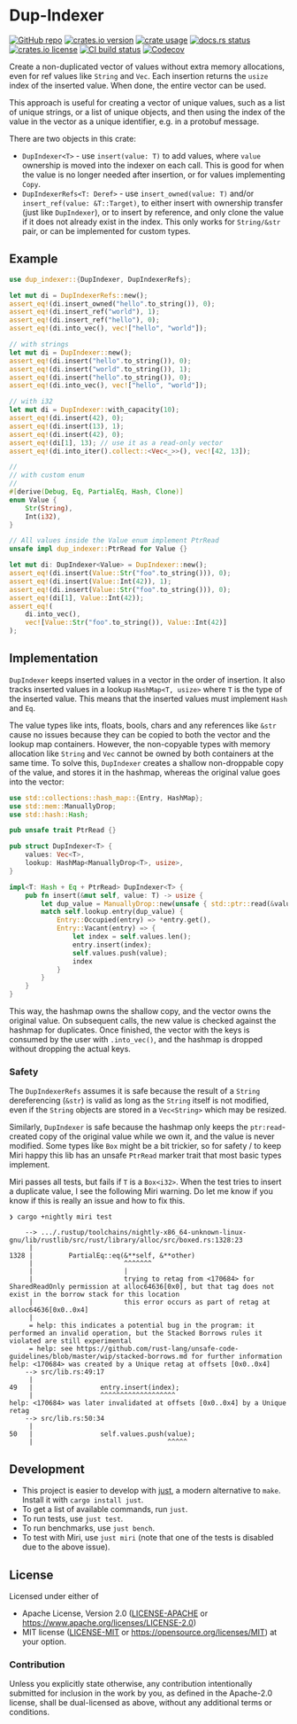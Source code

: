 # Dup-Indexer

[![GitHub repo](https://img.shields.io/badge/github-dup--indexer-8da0cb?logo=github)](https://github.com/nyurik/dup-indexer)
[![crates.io version](https://img.shields.io/crates/v/dup-indexer)](https://crates.io/crates/dup-indexer)
[![crate usage](https://img.shields.io/crates/d/dup-indexer)](https://crates.io/crates/dup-indexer)
[![docs.rs status](https://img.shields.io/docsrs/dup-indexer)](https://docs.rs/dup-indexer)
[![crates.io license](https://img.shields.io/crates/l/dup-indexer)](https://github.com/nyurik/dup-indexer/blob/main/LICENSE-APACHE)
[![CI build status](https://github.com/nyurik/dup-indexer/actions/workflows/ci.yml/badge.svg)](https://github.com/nyurik/dup-indexer/actions)
[![Codecov](https://img.shields.io/codecov/c/github/nyurik/dup-indexer)](https://app.codecov.io/gh/nyurik/dup-indexer)

Create a non-duplicated vector of values without extra memory allocations, even for ref values like `String` and
`Vec`. Each insertion returns the `usize` index of the inserted value. When done, the entire vector can be used.

This approach is useful for creating a vector of unique values, such as a list of unique strings, or a list of unique objects, and then using the index of the value in the vector as a unique identifier, e.g. in a protobuf message.

There are two objects in this crate:

* `DupIndexer<T>` - use `insert(value: T)` to add values, where
  `value` ownership is moved into the indexer on each call. This is good for when the value is no longer needed after insertion, or for values implementing
  `Copy`.
* `DupIndexerRefs<T: Deref>` - use `insert_owned(value: T)`  and/or
  `insert_ref(value: &T::Target)`, to either insert with ownership transfer (just like
  `DupIndexer`), or to insert by reference, and only clone the value if it does not already exist in the index. This only works for
  `String/&str` pair, or can be implemented for custom types.

## Example

```rust
use dup_indexer::{DupIndexer, DupIndexerRefs};

let mut di = DupIndexerRefs::new();
assert_eq!(di.insert_owned("hello".to_string()), 0);
assert_eq!(di.insert_ref("world"), 1);
assert_eq!(di.insert_ref("hello"), 0);
assert_eq!(di.into_vec(), vec!["hello", "world"]);

// with strings
let mut di = DupIndexer::new();
assert_eq!(di.insert("hello".to_string()), 0);
assert_eq!(di.insert("world".to_string()), 1);
assert_eq!(di.insert("hello".to_string()), 0);
assert_eq!(di.into_vec(), vec!["hello", "world"]);

// with i32
let mut di = DupIndexer::with_capacity(10);
assert_eq!(di.insert(42), 0);
assert_eq!(di.insert(13), 1);
assert_eq!(di.insert(42), 0);
assert_eq!(di[1], 13); // use it as a read-only vector
assert_eq!(di.into_iter().collect::<Vec<_>>(), vec![42, 13]);

//
// with custom enum
//
#[derive(Debug, Eq, PartialEq, Hash, Clone)]
enum Value {
    Str(String),
    Int(i32),
}

// All values inside the Value enum implement PtrRead
unsafe impl dup_indexer::PtrRead for Value {}

let mut di: DupIndexer<Value> = DupIndexer::new();
assert_eq!(di.insert(Value::Str("foo".to_string())), 0);
assert_eq!(di.insert(Value::Int(42)), 1);
assert_eq!(di.insert(Value::Str("foo".to_string())), 0);
assert_eq!(di[1], Value::Int(42));
assert_eq!(
    di.into_vec(),
    vec![Value::Str("foo".to_string()), Value::Int(42)]
);
```

## Implementation

`DupIndexer` keeps inserted values in a vector in the order of insertion. It also tracks inserted values in a lookup
`HashMap<T, usize>` where `T` is the type of the inserted value. This means that the inserted values must implement
`Hash` and `Eq`.

The value types like ints, floats, bools, chars and any references like
`&str` cause no issues because they can be copied to both the vector and the lookup map containers. However, the non-copyable types with memory allocation like
`String` and
`Vec` cannot be owned by both containers at the same time. To solve this,
`DupIndexer` creates a shallow non-droppable copy of the value, and stores it in the hashmap, whereas the original value goes into the vector:

```rust
use std::collections::hash_map::{Entry, HashMap};
use std::mem::ManuallyDrop;
use std::hash::Hash;

pub unsafe trait PtrRead {}

pub struct DupIndexer<T> {
    values: Vec<T>,
    lookup: HashMap<ManuallyDrop<T>, usize>,
}

impl<T: Hash + Eq + PtrRead> DupIndexer<T> {
    pub fn insert(&mut self, value: T) -> usize {
        let dup_value = ManuallyDrop::new(unsafe { std::ptr::read(&value) });
        match self.lookup.entry(dup_value) {
            Entry::Occupied(entry) => *entry.get(),
            Entry::Vacant(entry) => {
                let index = self.values.len();
                entry.insert(index);
                self.values.push(value);
                index
            }
        }
    }
}
```

This way, the hashmap owns the shallow copy, and the vector owns the original value. On subsequent calls, the new value is checked against the hashmap for duplicates. Once finished, the vector with the keys is consumed by the user with
`.into_vec()`, and the hashmap is dropped without dropping the actual keys.

### Safety

The `DupIndexerRefs` assumes it is safe because the result of a `String` dereferencing (`&str`) is valid as long as the
`String` itself is not modified, even if the `String` objects are stored in a `Vec<String>` which may be resized.

Similarly, `DupIndexer` is safe because the hashmap only keeps the
`ptr:read`-created copy of the original value while we own it, and the value is never modified. Some types like
`Box` might be a bit trickier, so for safety / to keep Miri happy this lib has an unsafe
`PtrRead` marker trait that most basic types implement.

Miri passes all tests, but fails if `T` is a
`Box<i32>`. When the test tries to insert a duplicate value, I see the following Miri warning. Do let me know if you know if this is really an issue and how to fix this.

```text
❯ cargo +nightly miri test

    --> .../.rustup/toolchains/nightly-x86_64-unknown-linux-gnu/lib/rustlib/src/rust/library/alloc/src/boxed.rs:1328:23
     |
1328 |         PartialEq::eq(&**self, &**other)
     |                       ^^^^^^^
     |                       |
     |                       trying to retag from <170684> for SharedReadOnly permission at alloc64636[0x0], but that tag does not exist in the borrow stack for this location
     |                       this error occurs as part of retag at alloc64636[0x0..0x4]
     |
     = help: this indicates a potential bug in the program: it performed an invalid operation, but the Stacked Borrows rules it violated are still experimental
     = help: see https://github.com/rust-lang/unsafe-code-guidelines/blob/master/wip/stacked-borrows.md for further information
help: <170684> was created by a Unique retag at offsets [0x0..0x4]
    --> src/lib.rs:49:17
     |
49   |                 entry.insert(index);
     |                 ^^^^^^^^^^^^^^^^^^^
help: <170684> was later invalidated at offsets [0x0..0x4] by a Unique retag
    --> src/lib.rs:50:34
     |
50   |                 self.values.push(value);
     |                                  ^^^^^
```

## Development

* This project is easier to develop with [just](https://github.com/casey/just#readme), a modern alternative to `make`.
  Install it with `cargo install just`.
* To get a list of available commands, run `just`.
* To run tests, use `just test`.
* To run benchmarks, use `just bench`.
* To test with Miri, use `just miri` (note that one of the tests is disabled due to the above issue).

## License

Licensed under either of

* Apache License, Version 2.0 ([LICENSE-APACHE](LICENSE-APACHE) or <https://www.apache.org/licenses/LICENSE-2.0>)
* MIT license ([LICENSE-MIT](LICENSE-MIT) or <https://opensource.org/licenses/MIT>)
  at your option.

### Contribution

Unless you explicitly state otherwise, any contribution intentionally
submitted for inclusion in the work by you, as defined in the
Apache-2.0 license, shall be dual-licensed as above, without any
additional terms or conditions.
